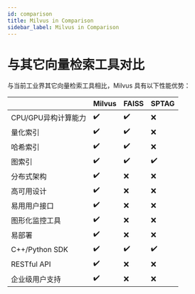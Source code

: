 ```yaml
---
id: comparison
title: Milvus in Comparison
sidebar_label: Milvus in Comparison
---
```


# 与其它向量检索工具对比

与当前工业界其它向量检索工具相比，Milvus 具有以下性能优势：

|                                            | Milvus | FAISS | SPTAG |
| ------------------------------------------ | ------ | ----- | ----- |
| CPU/GPU异构计算能力 | ✔️      | ✔️     | ❌     |
| 量化索引                        | ✔️      | ✔️     | ❌     |
| 哈希索引                                | ✔️      | ✔️     | ❌     |
| 图索引                               | ✔️      | ✔️     | ✔️     |
| 分布式架构                  | ✔️      | ❌     | ❌     |
| 高可用设计                         | ✔️      | ❌     | ❌     |
| 易用用户接口                | ✔️      | ❌     | ❌     |
| 图形化监控工具                   | ✔️      | ❌     | ❌     |
| 易部署                         | ✔️      | ❌     | ❌     |
| C++/Python SDK                             | ✔️      | ✔️     | ✔️     |
| RESTful API                                | ✔️      | ❌     | ❌     |
| 企业级用户支持                  | ✔️      | ❌     | ❌     |

